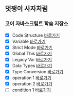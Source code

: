 ## 멋쟁이 사자처럼

### 코어 자바스크립트 학습 저장소

- [x] Code Structure [바로가기](https://github.com/bohyemian/core-js/blob/01.core/client/chapter/core/01.codeStructure.js)
- [x] Variable [바로가기](https://github.com/bohyemian/core-js/blob/01.core/client/chapter/core/02.variables.js)
- [x] Strict Mode [바로가기](https://github.com/bohyemian/core-js/blob/01.core/client/chapter/core/03.strictMode.js)
- [x] Global This [바로가기](https://github.com/bohyemian/core-js/blob/01.core/client/chapter/core/04.globalThis.js)
- [x] Legacy Var [바로가기](https://github.com/bohyemian/core-js/blob/01.core/client/chapter/core/05.legacyVar.js)
- [x] Data Types [바로가기](https://github.com/bohyemian/core-js/blob/01.core/client/chapter/core/06.dataTypes.js)
- [x] Type Conversion [바로가기](https://github.com/bohyemian/core-js/blob/01.core/client/chapter/core/07.typeConversion.js)
- [x] operation 1 [바로가기](https://github.com/bohyemian/core-js/blob/01.core/client/chapter/core/08-1.operation.js)
- [x] operation 2 [바로가기](https://github.com/bohyemian/core-js/blob/01.core/client/chapter/core/08-2.operation.js)
- [ ] condition 1 [바로가기](https://github.com/bohyemian/core-js/blob/01.core/client/chapter/core/09-1.condition.js)